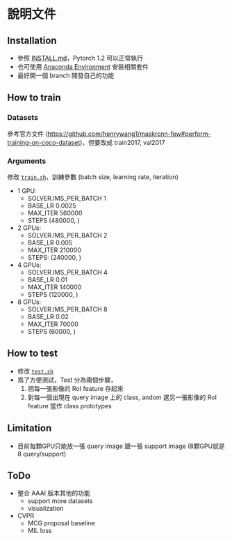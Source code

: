 # 說明文件
## Installation
- 參照 [INSTALL.md](INSTALL.md)，Pytorch 1.2 可以正常執行
- 也可使用 [Anaconda Environment](https://gist.github.com/henrywang1/9ab89125d9c4e915d59e7abe0eb99906) 安裝相關套件
- 最好開一個 branch 開發自己的功能

## How to train
### Datasets
參考官方文件 (https://github.com/henrywang1/maskrcnn-few#perform-training-on-coco-dataset)，但要改成 train2017, val2017

### Arguments
修改 [`train.sh`](train.sh)，訓練參數 (batch size, learning rate, iteration)
  - 1 GPU:
    - SOLVER.IMS_PER_BATCH 1
    - BASE_LR 0.0025
    - MAX_ITER 560000
    - STEPS (480000, )
 - 2 GPUs:
    - SOLVER.IMS_PER_BATCH 2
    - BASE_LR 0.005
    - MAX_ITER 210000
    - STEPS: (240000, )
  - 4 GPUs:
    - SOLVER.IMS_PER_BATCH 4
    - BASE_LR 0.01
    - MAX_ITER 140000
    - STEPS (120000, )
  - 8 GPUs:
    - SOLVER.IMS_PER_BATCH 8
    - BASE_LR 0.02
    - MAX_ITER 70000
    - STEPS (60000, )

## How to test
- 修改 [`test.sh`](test.sh)
- 爲了方便測試，Test 分為兩個步驟，
    1. 把每一張影像的 RoI feature 存起來
    2. 對每一個出現在 query image 上的 class, andom 選另一張影像的 RoI feature 當作 class prototypes

## Limitation
- 目前每顆GPU只能放一張 query image 跟一張 support image (8顆GPU就是 8 query/support)

## ToDo 
- 整合 AAAI 版本其他的功能
    * support more datasets
    * visualization
- CVPR
    * MCG proposal baseline
    * MIL loss
